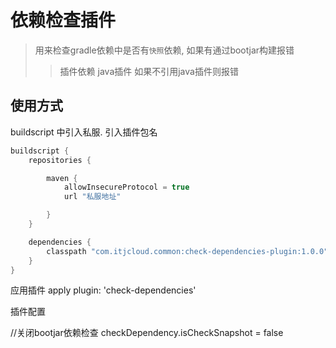 # 依赖检查插件

> 用来检查gradle依赖中是否有`快照`依赖, 如果有通过bootjar构建报错
>> 插件依赖 java插件 如果不引用java插件则报错

## 使用方式

buildscript 中引入私服. 引入插件包名

```groovy
buildscript {
    repositories {

        maven {
            allowInsecureProtocol = true
            url "私服地址"

        }
    }

    dependencies {
        classpath "com.itjcloud.common:check-dependencies-plugin:1.0.0"
    }
}
```

应用插件
apply plugin: 'check-dependencies'

插件配置

//关闭bootjar依赖检查
checkDependency.isCheckSnapshot = false
